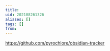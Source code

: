 ```yaml
---
title: 
uid: 202108261326
aliases: []
tags: []
from: 
---
```

https://github.com/pyrochlore/obsidian-tracker